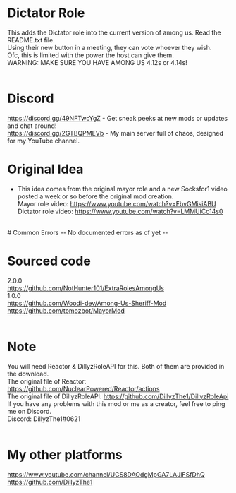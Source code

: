 # Dictator Role
This adds the Dictator role into the current version of among us. Read the README.txt file.<br/>
Using their new button in a meeting, they can vote whoever they wish.<br/>
Ofc, this is limited with the power the host can give them.<br/>
WARNING: MAKE SURE YOU HAVE AMONG US 4.12s or 4.14s!<br/>
<br/>
# Discord
https://discord.gg/49NFTwcYgZ - Get sneak peeks at new mods or updates and chat around!<br/>
https://discord.gg/2GTBQPMEVb - My main server full of chaos, designed for my YouTube channel.<br/>

# Original Idea
- This idea comes from the original mayor role and a new Socksfor1 video posted a week or so before the original mod creation.<br/>
Mayor role video: https://www.youtube.com/watch?v=FbvGMisiABU<br/>
Dictator role video: https://www.youtube.com/watch?v=LMMUiCo14s0<br/>
<br/>
# Common Errors
-- No documented errors as of yet --<br/>

# Sourced code
2.0.0<br/>
https://github.com/NotHunter101/ExtraRolesAmongUs<br/>
1.0.0<br/>
https://github.com/Woodi-dev/Among-Us-Sheriff-Mod<br/>
https://github.com/tomozbot/MayorMod<br/>
<br/>
# Note
You will need Reactor & DillyzRoleAPI for this. Both of them are provided in the download.<br/>
The original file of Reactor: https://github.com/NuclearPowered/Reactor/actions<br/>
The original file of DillyzRoleAPI: https://github.com/DillyzThe1/DillyzRoleApi<br/>
If you have any problems with this mod or me as a creator, feel free to ping me on Discord.<br/>
Discord: DillyzThe1#0621<br/>
<br/>
# My other platforms
https://www.youtube.com/channel/UCS8DAOdgMpGA7LAJlFSfDhQ<br/>
https://github.com/DillyzThe1<br/>
